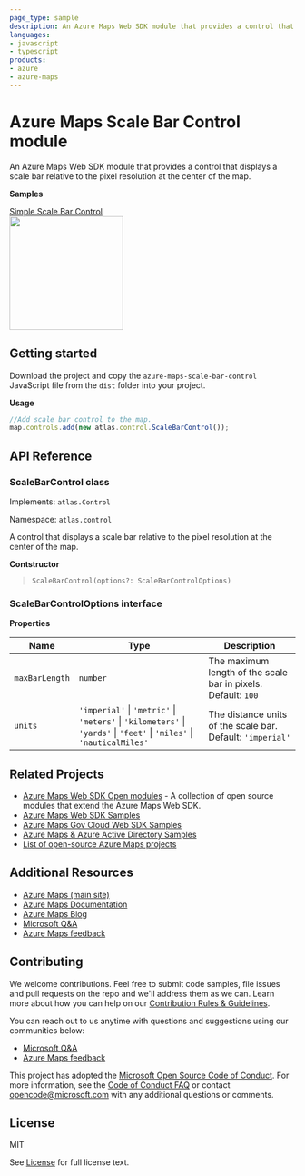 ```yaml
---
page_type: sample
description: An Azure Maps Web SDK module that provides a control that displays a scale bar relative to the pixel resolution at the center of the map.
languages:
- javascript
- typescript
products:
- azure
- azure-maps
---
```


# Azure Maps Scale Bar Control module

An Azure Maps Web SDK module that provides a control that displays a scale bar relative to the pixel resolution at the center of the map.

**Samples**

[Simple Scale Bar Control](https://samples.azuremaps.com/?ample=simple-scale-bar-control)
<br/>[<img src="https://samples.azuremaps.com/controls/simple-scale-bar-control/screenshot.jpg" height="200px">](https://samples.azuremaps.com/?ample=simple-scale-bar-control)

## Getting started

Download the project and copy the `azure-maps-scale-bar-control` JavaScript file from the `dist` folder into your project. 

**Usage**

```JavaScript
//Add scale bar control to the map.
map.controls.add(new atlas.control.ScaleBarControl());
```

## API Reference

### ScaleBarControl class

Implements: `atlas.Control`

Namespace: `atlas.control`

A control that displays a scale bar relative to the pixel resolution at the center of the map.

**Contstructor**

> `ScaleBarControl(options?: ScaleBarControlOptions)`

### ScaleBarControlOptions interface

**Properties** 

| Name | Type | Description |
|------|------|-------------|
| `maxBarLength` | `number` | The maximum length of the scale bar in pixels. Default: `100` |
| `units` | `'imperial'` \| `'metric'` \| `'meters'` \| `'kilometers'` \| `'yards'` \| `'feet'` \| `'miles'` \| `'nauticalMiles'` | The distance units of the scale bar. Default: `'imperial'` |

## Related Projects

* [Azure Maps Web SDK Open modules](https://github.com/microsoft/Maps/blob/master/AzureMaps.md#open-web-sdk-modules) - A collection of open source modules that extend the Azure Maps Web SDK.
* [Azure Maps Web SDK Samples](https://github.com/Azure-Samples/AzureMapsCodeSamples)
* [Azure Maps Gov Cloud Web SDK Samples](https://github.com/Azure-Samples/AzureMapsGovCloudCodeSamples)
* [Azure Maps & Azure Active Directory Samples](https://github.com/Azure-Samples/Azure-Maps-AzureAD-Samples)
* [List of open-source Azure Maps projects](https://github.com/microsoft/Maps/blob/master/AzureMaps.md)

## Additional Resources

* [Azure Maps (main site)](https://azure.com/maps)
* [Azure Maps Documentation](https://docs.microsoft.com/azure/azure-maps/index)
* [Azure Maps Blog](https://azure.microsoft.com/blog/topics/azure-maps/)
* [Microsoft Q&A](https://docs.microsoft.com/answers/topics/azure-maps.html)
* [Azure Maps feedback](https://feedback.azure.com/forums/909172-azure-maps)

## Contributing

We welcome contributions. Feel free to submit code samples, file issues and pull requests on the repo and we'll address them as we can. 
Learn more about how you can help on our [Contribution Rules & Guidelines](https://github.com/Azure-Samples/azure-maps-scale-bar-control/blob/main/CONTRIBUTING.md). 

You can reach out to us anytime with questions and suggestions using our communities below:
* [Microsoft Q&A](https://docs.microsoft.com/answers/topics/azure-maps.html)
* [Azure Maps feedback](https://feedback.azure.com/forums/909172-azure-maps)

This project has adopted the [Microsoft Open Source Code of Conduct](https://opensource.microsoft.com/codeofconduct/). 
For more information, see the [Code of Conduct FAQ](https://opensource.microsoft.com/codeofconduct/faq/) or 
contact [opencode@microsoft.com](mailto:opencode@microsoft.com) with any additional questions or comments.

## License

MIT
 
See [License](https://github.com/Azure-Samples/azure-maps-scale-bar-control/blob/main/LICENSE.md) for full license text.